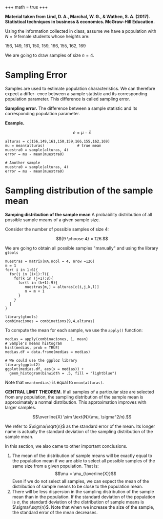 +++
math = true
+++

**Material taken from Lind, D. A., Marchal, W. G., & Wathen, S. A. (2017). Statistical techniques in business & economics. McGraw-Hill Education.**


Using the information collected in class, assume we have a population with $N = 9$ female students whose heights are:

156, 149, 161, 150, 159, 166, 155, 162, 169

We are going to draw samples of size $n = 4$.


Sampling Error
================

Samples are used to estimate population characteristics. We can therefore expect a differ- ence between a sample statistic and its corresponding population parameter. This difference is called sampling error.

**Sampling error.** The difference between a sample statistic and its corresponding population parameter.

**Example.** 

$$e = \mu - \bar{x} $$

```{r}
alturas = c(156,149,161,150,159,166,155,162,169)
mu = mean(alturas)               # true mean
muestra0 = sample(alturas, 4)
error = mu - mean(muestra0)

# Another sample
muestra0 = sample(alturas, 4)
error = mu - mean(muestra0)
```

Sampling distribution of the sample mean
=======================================

**Samping distribution of the sample mean** A probability distribution of all possible sample means of a given sample size.


Consider the number of possible samples of size 4:

$${9 \choose 4} = 126.$$

We are going to obtain all possible samples "manually" and using the library `gtools`

```{r}
muestras = matrix(NA,ncol = 4, nrow =126)
m = 1
for( i in 1:6){
  for(j in (i+1):7){
    for(k in (j+1):8){
      for(l in (k+1):9){
         muestras[m,] = alturas[c(i,j,k,l)]
         m = m + 1
      }
    }
  }
}

library(gtools)
combinaciones = combinations(9,4,alturas)
```

To compute the mean for each sample, we use the `apply()` function:

```{r}
medias = apply(combinaciones, 1, mean)
# Sample's means histogram
hist(medias, prob = TRUE)
medias.df = data.frame(medias = medias)

# We could use the ggplo2 library
library(ggplot2)
ggplot(medias.df, aes(x = medias)) +
  geom_histogram(binwidth = .5, fill = "lightblue")
```

Note that `mean(medias)` is equal to `mean(alturas)`.


**CENTRAL LIMIT THEOREM.** If all samples of a particular size are selected from any population, the sampling distribution of the sample mean is approximately a normal distribution. This approximation improves with larger samples.

$$\overline{X} \sim \text{N}(\mu, \sigma^2/n).$$

We refer to $\sigma/\sqrt{n}$ as the standard error of the mean. Its longer name is actually the standard deviation of the sampling distribution of the sample mean.


In this section, we also came to other important conclusions.
1. The mean of the distribution of sample means will be exactly equal to the population mean if we are able to select all possible samples of the same size from a given population. That is:
$$\mu = \mu_{\overline{X}}$$
Even if we do not select all samples, we can expect the mean of the distribution of sample means to be close to the population mean.
2. There will be less dispersion in the sampling distribution of the sample mean than in the population. If the standard deviation of the population is $\sigma$, the standard deviation of the distribution of sample means is $\sigma/\sqrt{n}$. Note that when we increase the size of the sample, the standard error of the mean decreases.
